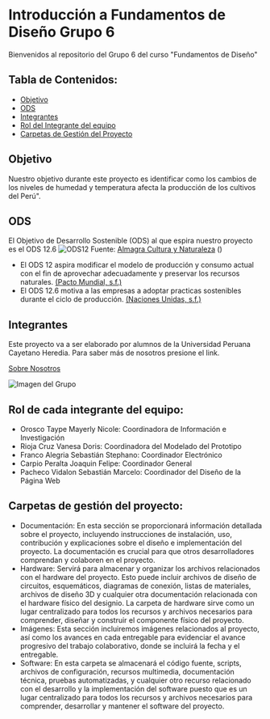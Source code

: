 ﻿# Introducción a Fundamentos de Diseño Grupo 6
Bienvenidos al repositorio del Grupo 6 del curso "Fundamentos de Diseño"

## Tabla de Contenidos:

 - [Objetivo](https://github.com/sebastianfranco1342/FundamentosdeDisenoGrupo6/blob/main/README.md#objetivo)
 - [ODS](https://github.com/sebastianfranco1342/FundamentosdeDisenoGrupo6/blob/main/README.md#ods)
 - [Integrantes](https://github.com/sebastianfranco1342/FundamentosdeDisenoGrupo6/blob/main/README.md#integrantes)
 - [Rol del Integrante del equipo](https://github.com/sebastianfranco1342/FundamentosdeDisenoGrupo6/blob/main/README.md#rol-de-cada-integrante-del-equipo)
 - [Carpetas de Gestión del Proyecto](https://github.com/sebastianfranco1342/FundamentosdeDisenoGrupo6/blob/main/README.md#carpetas-de-gesti%C3%B3n-del-proyecto)


## Objetivo

Nuestro objetivo durante este proyecto es identificar como los cambios de los niveles de humedad y temperatura afecta la producción de los cultivos del Perú".

## ODS
El Objetivo de Desarrollo Sostenible (ODS) al que espira nuestro proyecto es el ODS 12.6
![ODS12](https://github.com/sebastianfranco1342/FundamentosdeDisenoGrupo6/blob/main/Carpetas%20del%20Proyecto/Im%C3%A1genes/ODS12.JPG)
Fuente: [Almagra Cultura y Naturaleza](https://almagraculturaynaturaleza.blogspot.com/2019/03/metas-y-objetivos-de-la-agenda-2030_43.html)
()
- El ODS 12 aspira modificar el modelo de producción y consumo actual con el fin de aprovechar adecuadamente y preservar los recursos naturales. [(Pacto Mundial, s.f.)](https://github.com/sebastianfranco1342/FundamentosdeDisenoGrupo6/blob/main/Carpetas%20del%20Proyecto/Documentaci%C3%B3n/Bibliograf%C3%ADa.docx)
- El ODS 12.6 motiva a las empresas a adoptar practicas sostenibles durante el ciclo de producción. [(Naciones Unidas, s.f.)](https://github.com/sebastianfranco1342/FundamentosdeDisenoGrupo6/blob/main/Carpetas%20del%20Proyecto/Documentaci%C3%B3n/Bibliograf%C3%ADa.docx)


## Integrantes
Este proyecto va a ser elaborado por alumnos de la Universidad Peruana Cayetano Heredia. Para saber más de nosotros presione el link. 

[Sobre Nosotros](https://github.com/sebastianfranco1342/FundamentosdeDisenoGrupo6/blob/main/FdD/Entregables/Sobre_Nosotros.md)


![Imagen del Grupo](https://github.com/sebastianfranco1342/FundamentosdeDisenoGrupo6/blob/main/Carpetas%20del%20Proyecto/Im%C3%A1genes/fotogrupal.jpeg?raw=true)

## Rol de cada integrante del equipo:

- Orosco Taype Mayerly Nicole: Coordinadora de Información e Investigación
- Rioja Cruz Vanesa Doris: Coordinadora del Modelado del Prototipo
- Franco Alegria Sebastián Stephano: Coordinador Electrónico
- Carpio Peralta Joaquin Felipe: Coordinador General
- Pacheco Vidalon Sebastián Marcelo: Coordinador del Diseño de la Página Web

## Carpetas de gestión del proyecto:

 - Documentación: En esta sección se proporcionará información detallada sobre el proyecto, incluyendo instrucciones de instalación, uso, contribución y explicaciones sobre el diseño e implementación del proyecto. La documentación es crucial para que otros desarrolladores comprendan y colaboren en el proyecto.
 - Hardware: Servirá para almacenar y organizar los archivos relacionados con el hardware del proyecto. Esto puede incluir archivos de diseño de circuitos, esquemáticos, diagramas de conexión, listas de materiales, archivos de diseño 3D y cualquier otra documentación relacionada con el hardware físico del designio. La carpeta de hardware sirve como un lugar centralizado para todos los recursos y archivos necesarios para comprender, diseñar y construir el componente físico del proyecto.
 - Imágenes: Esta sección incluiremos imágenes relacionados al proyecto, así como los avances en cada entregable para evidenciar el avance progresivo del trabajo colaborativo, donde se incluirá la fecha y el entregable.
 - Software: En esta carpeta se almacenará el código fuente, scripts, archivos de configuración, recursos multimedia, documentación técnica, pruebas automatizadas, y cualquier otro recurso relacionado con el desarrollo y la implementación del software puesto que es un lugar centralizado para todos los recursos y archivos necesarios para comprender, desarrollar y mantener el software del proyecto.



